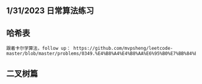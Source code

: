 ## 1/31/2023 日常算法练习
## 哈希表
    跟着卡尔学算法，follow up： https://github.com/mvpsheng/leetcode-master/blob/master/problems/0349.%E4%B8%A4%E4%B8%AA%E6%95%B0%E7%BB%84%E7%9A%84%E4%BA%A4%E9%9B%86.md

## 二叉树篇